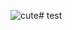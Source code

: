 
![cute](https://lh3.googleusercontent.com/proxy/cUHXYktJ1PW0sx2-QJjc1hMyqZfM-9NXSuhzr6Lnvrl2rfhBesHX1mLKfbhi1vHloWeuERuza2_oKJ4lkblJDjOcMsp_DYO0YBMpYKxMUNUmt_04OmSjGsigxNMftaqsX3pWj6-dNKQoHkoj7mcLuJ0yCrCByIwLTEuyMZF_Ew-011YtAw "cute")#   t e s t  
 